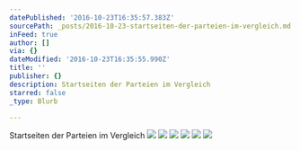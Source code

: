 ```yaml
---
datePublished: '2016-10-23T16:35:57.383Z'
sourcePath: _posts/2016-10-23-startseiten-der-parteien-im-vergleich.md
inFeed: true
author: []
via: {}
dateModified: '2016-10-23T16:35:55.990Z'
title: ''
publisher: {}
description: Startseiten der Parteien im Vergleich
starred: false
_type: Blurb

---
```

Startseiten der Parteien im Vergleich
![](https://the-grid-user-content.s3-us-west-2.amazonaws.com/54224120-7f85-43da-bbff-20f4f6c2b47c.png)
![](https://the-grid-user-content.s3-us-west-2.amazonaws.com/9d6c2946-f906-4552-8faf-34127b0bb767.png)
![](https://the-grid-user-content.s3-us-west-2.amazonaws.com/59829b3d-91ac-4e12-9dc6-d16c076717f4.png)
![](https://the-grid-user-content.s3-us-west-2.amazonaws.com/ccead669-3a3a-426a-91ea-7c76ec4eddd4.png)
![](https://the-grid-user-content.s3-us-west-2.amazonaws.com/09957c11-7554-4378-9f3c-a97be5ffef4c.png)
![](https://the-grid-user-content.s3-us-west-2.amazonaws.com/9075a443-8316-41ff-bd04-06109718a513.png)
